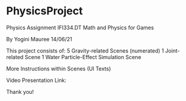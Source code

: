 # PhysicsProject
 Physics Assignment
IFI334.DT Math and Physics for Games

By Yogini Mauree
14/06/21

This project consists of:
5 Gravity-related Scenes (numerated)
1 Joint-related Scene
1 Water Particle-Effect Simulation Scene

More Instructions within Scenes (UI Texts)

Video Presentation Link:

Thank you!

